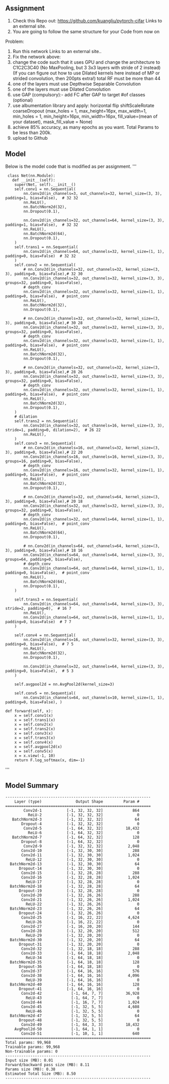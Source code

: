 ## Assignment
1. Check this Repo out: https://github.com/kuangliu/pytorch-cifar Links to an external site. 
2. You are going to follow the same structure for your Code from now on
 
Problem:

1. Run this network Links to an external site..
2. Fix the network above:
3. change the code such that it uses GPU and change the architecture to C1C2C3C40 (No MaxPooling, but 3 3x3 layers with stride of 2 instead) (If you can figure out how to use Dilated kernels here instead of MP or strided convolution, then 200pts extra!)
total RF must be more than 44
4. one of the layers must use Depthwise Separable Convolution
5. one of the layers must use Dilated Convolution
6. use GAP (compulsory):- add FC after GAP to target #of classes (optional)
7. use albumentation library and apply:
   horizontal flip
   shiftScaleRotate
   coarseDropout (max_holes = 1, max_height=16px, max_width=1, min_holes = 1, min_height=16px, min_width=16px, fill_value=(mean of your dataset), mask_fill_value = None)
8. achieve 85% accuracy, as many epochs as you want. Total Params to be less than 200k.
9. upload to Github


## Model 
Below is the model code that is modified as per assignment.
'''



     class Net(nn.Module):
       def __init__(self):
        super(Net, self).__init__()
        self.conv1 = nn.Sequential(
            nn.Conv2d(in_channels=3, out_channels=32, kernel_size=(3, 3), padding=1, bias=False),  # 32 32
            nn.ReLU(),
            nn.BatchNorm2d(32),
            nn.Dropout(0.1),

            nn.Conv2d(in_channels=32, out_channels=64, kernel_size=(3, 3), padding=1, bias=False),  # 32 32
            nn.ReLU(),
            nn.BatchNorm2d(64),
            nn.Dropout(0.1),
        )
        self.trans1 = nn.Sequential(
            nn.Conv2d(in_channels=64, out_channels=32, kernel_size=(1, 1), padding=0, bias=False)  # 32 32
        )
        self.conv2 = nn.Sequential(
            # nn.Conv2d(in_channels=32, out_channels=32, kernel_size=(3, 3), padding=0, bias=False),# 32 30
            nn.Conv2d(in_channels=32, out_channels=32, kernel_size=(3, 3), groups=32, padding=0, bias=False),
            # depth_conv
            nn.Conv2d(in_channels=32, out_channels=32, kernel_size=(1, 1), padding=0, bias=False),  # point_conv
            nn.ReLU(),
            nn.BatchNorm2d(32),
            nn.Dropout(0.1),

            # nn.Conv2d(in_channels=32, out_channels=32, kernel_size=(3, 3), padding=0, bias=False),# 30 28
            nn.Conv2d(in_channels=32, out_channels=32, kernel_size=(3, 3), groups=32, padding=0, bias=False),
            # depth_conv
            nn.Conv2d(in_channels=32, out_channels=32, kernel_size=(1, 1), padding=0, bias=False),  # point_conv
            nn.ReLU(),
            nn.BatchNorm2d(32),
            nn.Dropout(0.1),

            # nn.Conv2d(in_channels=32, out_channels=32, kernel_size=(3, 3), padding=0, bias=False),# 28 26
            nn.Conv2d(in_channels=32, out_channels=32, kernel_size=(3, 3), groups=32, padding=0, bias=False),
            # depth_conv
            nn.Conv2d(in_channels=32, out_channels=32, kernel_size=(1, 1), padding=0, bias=False),  # point_conv
            nn.ReLU(),
            nn.BatchNorm2d(32),
            nn.Dropout(0.1),
        )
        # dilation
        self.trans2 = nn.Sequential(
            nn.Conv2d(in_channels=32, out_channels=16, kernel_size=(3, 3), stride=1, padding=0, dilation=2),  # 26 22
            nn.ReLU(),
        )
        self.conv3 = nn.Sequential(
            # nn.Conv2d(in_channels=16, out_channels=32, kernel_size=(3, 3), padding=0, bias=False),# 22 20
            nn.Conv2d(in_channels=16, out_channels=16, kernel_size=(3, 3), groups=16, padding=0, bias=False),
            # depth_conv
            nn.Conv2d(in_channels=16, out_channels=32, kernel_size=(1, 1), padding=0, bias=False),  # point_conv
            nn.ReLU(),
            nn.BatchNorm2d(32),
            nn.Dropout(0.1),

            # nn.Conv2d(in_channels=32, out_channels=64, kernel_size=(3, 3), padding=0, bias=False),# 20 18
            nn.Conv2d(in_channels=32, out_channels=32, kernel_size=(3, 3), groups=32, padding=0, bias=False),
            # depth_conv
            nn.Conv2d(in_channels=32, out_channels=64, kernel_size=(1, 1), padding=0, bias=False),  # point_conv
            nn.ReLU(),
            nn.BatchNorm2d(64),
            nn.Dropout(0.1),

            # nn.Conv2d(in_channels=64, out_channels=64, kernel_size=(3, 3), padding=0, bias=False),# 18 16
            nn.Conv2d(in_channels=64, out_channels=64, kernel_size=(3, 3), groups=64, padding=0, bias=False),
            # depth_conv
            nn.Conv2d(in_channels=64, out_channels=64, kernel_size=(1, 1), padding=0, bias=False),  # point_conv
            nn.ReLU(),
            nn.BatchNorm2d(64),
            nn.Dropout(0.1),
        )

        self.trans3 = nn.Sequential(
            nn.Conv2d(in_channels=64, out_channels=64, kernel_size=(3, 3), stride=2, padding=0),  # 16 7
            nn.ReLU(),
            nn.Conv2d(in_channels=64, out_channels=16, kernel_size=(1, 1), padding=0, bias=False)  # 7 7
        )

        self.conv4 = nn.Sequential(
            nn.Conv2d(in_channels=16, out_channels=32, kernel_size=(3, 3), padding=0, bias=False),  # 7 5
            nn.ReLU(),
            nn.BatchNorm2d(32),
            nn.Dropout(0.1),

            nn.Conv2d(in_channels=32, out_channels=64, kernel_size=(3, 3), padding=0, bias=False),  # 5 3
        )

        self.avgpool2d = nn.AvgPool2d(kernel_size=3)

        self.conv5 = nn.Sequential(
            nn.Conv2d(in_channels=64, out_channels=10, kernel_size=(1, 1), padding=0, bias=False), )

    def forward(self, x):
        x = self.conv1(x)
        x = self.trans1(x)
        x = self.conv2(x)
        x = self.trans2(x)
        x = self.conv3(x)
        x = self.trans3(x)
        x = self.conv4(x)
        x = self.avgpool2d(x)
        x = self.conv5(x)
        x = x.view(-1, 10)
        return F.log_softmax(x, dim=-1)
'''

## Model Summary

    ----------------------------------------------------------------
        Layer (type)               Output Shape         Param #
    ================================================================
            Conv2d-1           [-1, 32, 32, 32]             864
              ReLU-2           [-1, 32, 32, 32]               0
       BatchNorm2d-3           [-1, 32, 32, 32]              64
           Dropout-4           [-1, 32, 32, 32]               0
            Conv2d-5           [-1, 64, 32, 32]          18,432
              ReLU-6           [-1, 64, 32, 32]               0
       BatchNorm2d-7           [-1, 64, 32, 32]             128
           Dropout-8           [-1, 64, 32, 32]               0
            Conv2d-9           [-1, 32, 32, 32]           2,048
           Conv2d-10           [-1, 32, 30, 30]             288
           Conv2d-11           [-1, 32, 30, 30]           1,024
             ReLU-12           [-1, 32, 30, 30]               0
      BatchNorm2d-13           [-1, 32, 30, 30]              64
          Dropout-14           [-1, 32, 30, 30]               0
           Conv2d-15           [-1, 32, 28, 28]             288
           Conv2d-16           [-1, 32, 28, 28]           1,024
             ReLU-17           [-1, 32, 28, 28]               0
      BatchNorm2d-18           [-1, 32, 28, 28]              64
          Dropout-19           [-1, 32, 28, 28]               0
           Conv2d-20           [-1, 32, 26, 26]             288
           Conv2d-21           [-1, 32, 26, 26]           1,024
             ReLU-22           [-1, 32, 26, 26]               0
      BatchNorm2d-23           [-1, 32, 26, 26]              64
          Dropout-24           [-1, 32, 26, 26]               0
           Conv2d-25           [-1, 16, 22, 22]           4,624
             ReLU-26           [-1, 16, 22, 22]               0
           Conv2d-27           [-1, 16, 20, 20]             144
           Conv2d-28           [-1, 32, 20, 20]             512
             ReLU-29           [-1, 32, 20, 20]               0
      BatchNorm2d-30           [-1, 32, 20, 20]              64
          Dropout-31           [-1, 32, 20, 20]               0
           Conv2d-32           [-1, 32, 18, 18]             288
           Conv2d-33           [-1, 64, 18, 18]           2,048
             ReLU-34           [-1, 64, 18, 18]               0
      BatchNorm2d-35           [-1, 64, 18, 18]             128
          Dropout-36           [-1, 64, 18, 18]               0
           Conv2d-37           [-1, 64, 16, 16]             576
           Conv2d-38           [-1, 64, 16, 16]           4,096
             ReLU-39           [-1, 64, 16, 16]               0
      BatchNorm2d-40           [-1, 64, 16, 16]             128
          Dropout-41           [-1, 64, 16, 16]               0
           Conv2d-42             [-1, 64, 7, 7]          36,928
             ReLU-43             [-1, 64, 7, 7]               0
           Conv2d-44             [-1, 16, 7, 7]           1,024
           Conv2d-45             [-1, 32, 5, 5]           4,608
             ReLU-46             [-1, 32, 5, 5]               0
      BatchNorm2d-47             [-1, 32, 5, 5]              64
          Dropout-48             [-1, 32, 5, 5]               0
           Conv2d-49             [-1, 64, 3, 3]          18,432
        AvgPool2d-50             [-1, 64, 1, 1]               0
           Conv2d-51             [-1, 10, 1, 1]             640
    ================================================================
    Total params: 99,968
    Trainable params: 99,968
    Non-trainable params: 0
    ----------------------------------------------------------------
    Input size (MB): 0.01
    Forward/backward pass size (MB): 8.11
    Params size (MB): 0.38
    Estimated Total Size (MB): 8.50
    ----------------------------------------------------------------




